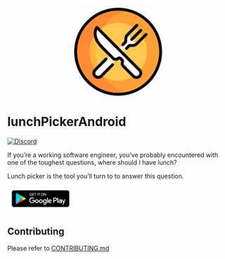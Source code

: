 <p align="center">
    <img src="https://github.com/yeukfei02/lunchPickerAndroid/blob/master/readme-icon.png" width="200" height="200">
</p>

# lunchPickerAndroid

[![Discord](https://img.shields.io/discord/709281263470510101)](https://discord.gg/htT4RN6)

If you’re a working software engineer, you’ve probably encountered with one of the toughest questions, where should I have lunch?

Lunch picker is the tool you’ll turn to to answer this question.

[<img src="https://github.com/yeukfei02/lunchPickerAndroid/blob/master/google-play-badge.png" width="30%" height="30%">](https://play.google.com/store/apps/details?id=com.donaldwu.lunchpickerandroid)

## Contributing

Please refer to [CONTRIBUTING.md](https://github.com/yeukfei02/lunchPickerAndroid/blob/master/CONTRIBUTING.md)